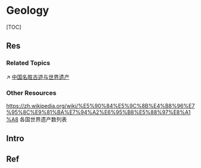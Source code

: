 # Geology

[TOC]



## Res
### Related Topics
↗ [中国名胜古迹与世界遗产](../../../../../Social%20Science/🌏%20Politics%20&%20Demography/Countries%20Overview/Asia/China%20🇨🇳/中国大陆地区/中国地理与区划/中国名胜古迹与世界遗产.md)


### Other Resources
https://zh.wikipedia.org/wiki/%E5%90%84%E5%9C%8B%E4%B8%96%E7%95%8C%E9%81%BA%E7%94%A2%E6%95%B8%E5%88%97%E8%A1%A8
各国世界遗产数列表



## Intro



## Ref
[Rising sea levels are threatening this Pacific paradise - Tuvalu]: https://edition.cnn.com/interactive/2019/05/world/tuvalu-climate-change-cnnphotos/
